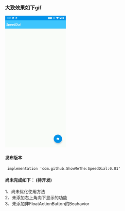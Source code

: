 ### 大致效果如下gif  
<img src="https://github.com/ShowMeThe/SpeedDial/blob/master/gif/20191111.gif" width = "200" alt = "演示效果" />

#### 发布版本
```
 implementation 'com.github.ShowMeThe:SpeedDial:0.01'
```
#### 尚未完成如下：  (待开发)
1、尚未优化使用方法  
2、未添加右上角向下显示的功能  
3、未添加非FloatActionButton的Beahavior
